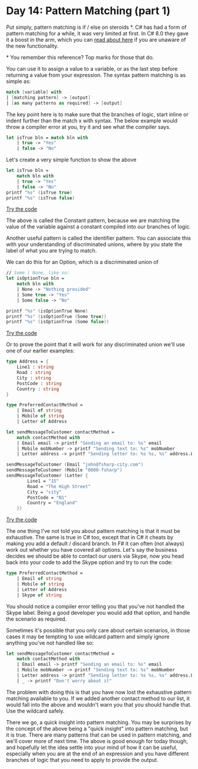 # Day 14: Pattern Matching (part 1)

Put simply, pattern matching is if / else on steroids *. C# has had a form of pattern matching for a while, it was very limited at first. In C# 8.0 they gave it a boost in the arm, which you can [read about here](https://docs.microsoft.com/en-us/archive/msdn-magazine/2019/may/csharp-8-0-pattern-matching-in-csharp-8-0) if you are unaware of the new functionality.

\* You remember this reference? Top marks for those that do.

You can use it to assign a value to a variable, or as the last step before returning a value from your expression. The syntax pattern matching is as simple as:

```fsharp
match [variable] with
| [matching pattern] -> [output]
| [as many patterns as required] -> [output]
```

The key point here is to make sure that the branches of logic, start inline or indent further than the match x with syntax. The below example would throw a compiler error at you, try it and see what the compiler says.

```fsharp
let isTrue bln = match bln with
    | true -> "Yes"
    | false -> "No"
```

Let's create a very simple function to show the above

```fsharp
let isTrue bln =
    match bln with
    | true -> "Yes"
    | false -> "No"
printf "%s" (isTrue true)
printf "%s" (isTrue false)
```
[Try the code](https://try.fsharp.org/#?code=DYUwLgBAlgzgKgJwK4ggI2AOwgXgLABQExEAtgIZgDGAFulhAO5Rg2EkQA+EYyqAtAD4IAIgCaIGCPYluAM3LAYA4SIByAe2kFCABwRRMYOaICkUiAApYiFDz4BKPQaMmR5kVZt8ICpSAcgA&html=DwCwLgtgNgfAsAKAAQqaApgQwCb2ag4CdMTJcMABwFp0BHAVwEsA3AXgCIBhAewDsw6AdQAqAT0roOSAMb9BAzoIAeYAPThoAbhkhMAJwDOJNgzAAzagA4OeQhqy5EhAEY9sYu6mBq3HvD6asEA&css=Q)

The above is called the Constant pattern, because we are matching the value of the variable against a constant compiled into our branches of logic.

Another useful pattern is called the identifier pattern. You can associate this with your understanding of discriminated unions, where by you state the label of what you are trying to match.

We can do this for an Option, which is a discriminated union of

```fsharp
// Some | None, like so:
let isOptionTrue bln =
    match bln with
    | None -> "Nothing provided"
    | Some true -> "Yes"
    | Some false -> "No"

printf "%s" (isOptionTrue None)
printf "%s" (isOptionTrue (Some true))
printf "%s" (isOptionTrue (Some false))
```
[Try the code](https://try.fsharp.org/#?code=DYUwLgBAlgzg8gBzFA9gOwCoCcCuIIBGwaEAvALABQENEAtgIZgDGAFocRAO5RitW0IAHwgA5dPgC0APggAicXyhoA5hARYUANygATELrkDaIgMoo6+MLimy5ATRAwj1ExHOWIAMwbAYt+XEXKg1lMC95AFJnCAAKWERkdGw8MQkAShCsMIi5aLk4hKRUTBs4jysbdMzKULRwqJj4+GLkstiK719-aqA&html=DwCwLgtgNgfAsAKAAQqaApgQwCb2ag4CdMTJcMABwFp0BHAVwEsA3AXgCIBhAewDsw6AdQAqAT0roOSAMb9BAzoIAeYAPThoAbhkhMAJwDOJNgzAAzagA4OeQhqy5EhAEY9sYu6mBq3HvD6asEA&css=Q)

Or to prove the point that it will work for any discriminated union we'll use one of our earlier examples:

```fsharp
type Address = {
    Line1 : string
    Road : string
    City : string
    PostCode : string
    Country : string
}

type PreferredContactMethod =
    | Email of string
    | Mobile of string
    | Letter of Address

let sendMessageToCustomer contactMethod =
    match contactMethod with
    | Email email -> printf "Sending an email to: %s" email
    | Mobile mobNumber -> printf "Sending text to: %s" mobNumber
    | Letter address -> printf "Sending letter to: %s %s, %s" address.Line1 address.Road address.PostCode

sendMessageToCustomer (Email "john@fsharp-city.com")
sendMessageToCustomer (Mobile "0800-fsharp")
sendMessageToCustomer (Letter {
        Line1 = "15"
        Road = "The High Street"
        City = "city"
        PostCode = "N1"
        Country = "England"
    })
```
[Try the code](https://try.fsharp.org/#?code=C4TwDgpgBAggJnAThAziqBeKBvAsAKCiKgBkBLAOwgEYoAuKFYRSgcwOKgCUB7AQzj1GzNh2IBhMqCFMWFdoWIAFHk3E840BrNGKi6gK4VmIGSPkEAvgVCQoS5ADMIiZHHXG+AY2ABZCMAAFhqYYkQAPlAAogC2fGQANlA8jsJyCpyRvjwARonQKWm6maQBwC7JqfBIqCgEBAkBjBAUcP5ofKwQACo84gZMPDEVXjyePv5BIRhhUHHAXoFQo+N+AcGCAO5SgbORsfFJEHGJUAC0AHxQYHLAqQBEAMotcGxQfBRQx4dQwDwMAFIUPcvicEnsoNk8o05rkAHIGGI5CqXa63B7PVpvcoAD2Av3+UCBIJi8MRyMQEJIZQqAhqaHOVxulDuUCeLzejWA5UQBMB6CBABoicD3ghkGgAHTkKi0OkSlCS3gCMX0xUqNQaCD1fAoF7tFCdHp9AZ-Ya8gAUB1O9wAVjxAhQAAKOFCBPiIMBnLxSECS0Yxe4ASgIetaBqNvX6g3NUAtUPybIADAAOJNJs6u92e4Oh-W1SMmmMVC3U7kVPB6TikSg0TBs6gAVnus04ysEWHu3UC0AAEmRWEtHswIAEW1XOJJpJ2faBx9XlKpgOpNPX7nDqPOF1BDMZEKZO1F5AkPnAt0RLEGgA&html=DwCwLgtgNgfAsAKAAQqaApgQwCb2ag4CdMTJcMABwFp0BHAVwEsA3AXgCIBhAewDsw6AdQAqAT0roOSAMb9BAzoIAeYAPThoAbhkhMAJwDOJNgzAAzagA4OeQhqy5EhAEY9sYu6mBq3HvD6asEA&css=Q)

The one thing I've not told you about pattern matching is that it must be exhaustive. The same is true in C# too, except that in C# it cheats by making you add a default / discard branch. In F# it can often (not always) work out whether you have covered all options. Let's say the business decides we should be able to contact our users via Skype, now you head back into your code to add the Skype option and try to run the code:

```fsharp
type PreferredContactMethod =
    | Email of string
    | Mobile of string
    | Letter of Address
    | Skype of string
```

You should notice a compiler error telling you that you've not handled the Skype label. Being a good developer you would add that option, and handle the scenario as required.

Sometimes it's possible that you only care about certain scenarios, in those cases it may be tempting to use wildcard pattern and simply ignore anything you've not handled like so:

```fsharp
let sendMessageToCustomer contactMethod =
    match contactMethod with
    | Email email -> printf "Sending an email to: %s" email
    | Mobile mobNumber -> printf "Sending text to: %s" mobNumber
    | Letter address -> printf "Sending letter to: %s %s, %s" address.Line1 address.Road address.PostCode
    | _ -> printf "Don't worry about it"
```

The problem with doing this is that you have now lost the exhaustive pattern matching available to you. If we added another contact method to our list, it would fall into the above and wouldn't warn you that you should handle that. Use the wildcard safely.

There we go, a quick insight into pattern matching. You may be surprises by the concept of the above being a "quick insight" into pattern matching, but it is true. There are many patterns that can be used in pattern matching, and we'll cover more of next time. The above is good enough for today though, and hopefully let the idea settle into your mind of how it can be useful, especially when you are at the end of an expression and you have different branches of logic that you need to apply to provide the output.